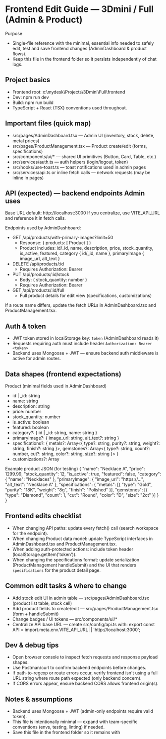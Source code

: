 # Frontend Edit Guide — 3Dmini / Full (Admin & Product)

Purpose
- Single-file reference with the minimal, essential info needed to safely edit, test and save frontend changes (AdminDashboard & product flows).
- Keep this file in the frontend folder so it persists independently of chat logs.

## Project basics
- Frontend root: x:\mydesk\Projects\3Dmini\Full\frontend
- Dev: npm run dev
- Build: npm run build
- TypeScript + React (TSX) conventions used throughout.

## Important files (quick map)
- src/pages/AdminDashboard.tsx — Admin UI (inventory, stock, delete, metal prices)
- src/pages/ProductManagement.tsx — Product create/edit (forms, specifications)
- src/components/ui/* — shared UI primitives (Button, Card, Table, etc.)
- src/services/auth.ts — auth helpers (login/logout, token)
- src/hooks/use-toast.ts — toast notifications used in admin pages
- src/services/api.ts or inline fetch calls — network requests (may be inline in pages)

## API (expected) — backend endpoints Admin uses
Base URL default: http://localhost:3000
If you centralize, use VITE_API_URL and reference it in fetch calls.

Endpoints used by AdminDashboard:
- GET  /api/products/with-primary-images?limit=50
  - Response: { products: [ Product ] }
  - Product includes: id/_id, name, description, price, stock_quantity, is_active, featured, category { id/_id, name }, primaryImage { image_url, alt_text }
- DELETE /api/products/:id
  - Requires Authorization: Bearer <token>
- PUT /api/products/:id/stock
  - Body: { stock_quantity: number }
  - Requires Authorization: Bearer <token>
- GET /api/products/:id/full
  - Full product details for edit view (specifications, customizations)

If a route name differs, update the fetch URLs in AdminDashboard.tsx and ProductManagement.tsx.

## Auth & token
- JWT token stored in localStorage key: `token` (AdminDashboard reads it)
- Requests requiring auth must include header `Authorization: Bearer <token>`
- Backend uses Mongoose + JWT — ensure backend auth middleware is active for admin routes.

## Data shapes (frontend expectations)
Product (minimal fields used in AdminDashboard)
- id | _id: string
- name: string
- description: string
- price: number
- stock_quantity: number
- is_active: boolean
- featured: boolean
- category?: { id | _id: string, name: string }
- primaryImage?: { image_url: string, alt_text?: string }
- specifications?: {
    metals?: Array<{ type?: string, purity?: string, weight?: string, finish?: string }>,
    gemstones?: Array<{ type?: string, count?: number, cut?: string, color?: string, size?: string }>
  }
- customizations?: Array<any>

Example product JSON (for testing)
{
  "name": "Necklace A",
  "price": 1299.99,
  "stock_quantity": 12,
  "is_active": true,
  "featured": false,
  "category": { "name": "Necklaces" },
  "primaryImage": { "image_url": "https://...", "alt_text": "Necklace A" },
  "specifications": {
    "metals": [{ "type": "Gold", "purity": "18K", "weight": "8g", "finish": "Polished" }],
    "gemstones": [{ "type": "Diamond", "count": 1, "cut": "Round", "color": "D", "size": "2ct" }]
  }
}

## Frontend edits checklist
- When changing API paths: update every fetch() call (search workspace for the endpoint).
- When changing Product data model: update TypeScript interfaces in AdminDashboard.tsx and ProductManagement.tsx.
- When adding auth-protected actions: include token header (localStorage.getItem('token')).
- When changing the specifications format: update serialization (ProductManagement handleSubmit) and the UI that renders `specifications` for the product detail page.

## Common edit tasks & where to change
- Add stock edit UI in admin table — src/pages/AdminDashboard.tsx (product list table, stock cell)
- Add product fields to create/edit — src/pages/ProductManagement.tsx (form + handleSubmit)
- Change badges / UI tokens — src/components/ui/*
- Centralize API base URL — create src/config/api.ts with:
  export const API = import.meta.env.VITE_API_URL || 'http://localhost:3000';

## Dev & debug tips
- Open browser console to inspect fetch requests and response payload shapes.
- Use Postman/curl to confirm backend endpoints before changes.
- If path-to-regexp or route errors occur, verify frontend isn't using a full URL string where route path expected (only backend concern).
- If CORS errors appear, ensure backend CORS allows frontend origin(s).

## Notes & assumptions
- Backend uses Mongoose + JWT (admin-only endpoints require valid token).
- This file is intentionally minimal — expand with team-specific conventions (envs, testing, linting) if needed.
- Save this file in the frontend folder so it remains with